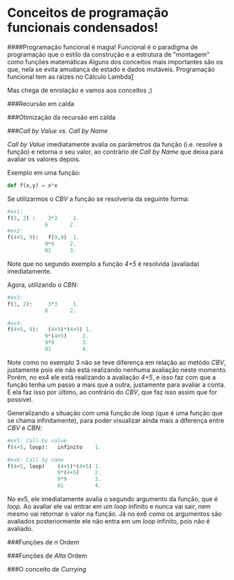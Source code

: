 Conceitos de programação funcionais condensados!
================================================


####Programação funcional é magia!
Funcional é o paradigma de programação que o estilo da construção e a estrutura de "montagem" como funções matemáticas
Alguns dos conceitos mais importantes são os que, nela se evita amudança de estado e dados mutáveis.
Programação funcional tem as raízes no Cálculo Lambda[1]

Mas chega de enrolação e vamos aos conceitos ;)


###Recursão em calda


###Otimização da recursão em calda


###*Call by Value vs. Call by Name*

*Call by Value* imediatamente avalia os parâmetros da função (i.e. resolve a função) e retorna o seu valor, ao contrário de *Call by Name* que deixa para avaliar os valores depois.

Exemplo em uma função:
```python
def f(x,y) = x*x
```
Se utilizarmos o *CBV* a função se resolveria da seguinte forma:
```python
#ex1:
f(3, 2) :    3*3     1.
            6       2.
#ex2:
f(4+5, 9):   f(9,9)  1.
            9*9     2.
            81      3.
```

Note que no segundo exemplo a função *4+5* é resolvida (avaliada) imediatamente.

Agora, utilizando o *CBN*:
```python
#ex3:
f(3, 2):     3*3     1.
            6       2.

#ex4:
f(4+5, 9):   (4+5)*(4+5) 1.
            9*(4+5)     2.
            9*9         3.
            81          4.

```
Note como no exemplo 3 não se teve diferença em relação ao metódo *CBV*, justamente pois ele não está realizando nenhuma avaliação neste momento. Porém, no ex4 ele está realizando a avaliação *4+5*, e isso faz com que a função tenha um passo a mais que a outra, justamente para avaliar a conta. E ela faz isso por último, ao contrário do *CBV*, que faz isso assim que for possível.

Generalizando a situação com uma função de *loop* (que é uma função que se chama infinitamente), para poder visualizar ainda mais a diferença entre *CBV* e *CBN*:

```python
#ex5: Call by value
f(4+5, loop): 	infinito	1.

#ex6: Call by name
f(4+5, loop)	(4+5)*(4+5)	1.
				9*(4+5)		2.
				9*9 		3.
				81			4.
```

No ex5, ele imediatamente avalia o segundo argumento da função, que é *loop*. Ao avaliar ele vai entrar em um *loop* infinito e nunca vai sair, nem mesmo vai retornar o valor na função. Já no ex6 como os argumentos são avaliados posteriormente ele não entra em um *loop* infinito, pois não é avaliado.



###Funções de *n* Ordem



###Funções de *Alta* Ordem



###O conceito de *Currying*




[1]: http://en.wikipedia.org/wiki/Lambda_calculusa

